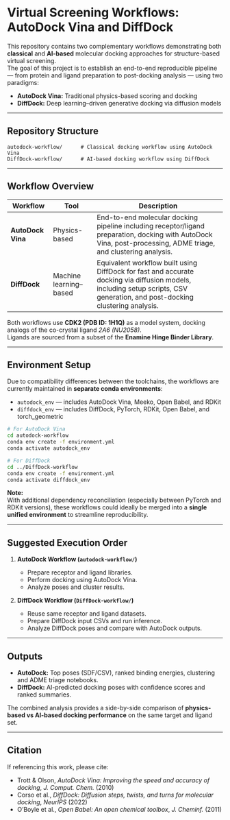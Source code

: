 # Virtual Screening Workflows: AutoDock Vina and DiffDock

This repository contains two complementary workflows demonstrating both **classical** and **AI-based** molecular docking approaches for structure-based virtual screening.  
The goal of this project is to establish an end-to-end reproducible pipeline — from protein and ligand preparation to post-docking analysis — using two paradigms:

- **AutoDock Vina:** Traditional physics-based scoring and docking  
- **DiffDock:** Deep learning–driven generative docking via diffusion models

---

## Repository Structure

```
autodock-workflow/      # Classical docking workflow using AutoDock Vina
DiffDock-workflow/      # AI-based docking workflow using DiffDock
```

---

## Workflow Overview

| Workflow | Tool | Description |
|-----------|------|-------------|
| **AutoDock Vina** | Physics-based | End-to-end molecular docking pipeline including receptor/ligand preparation, docking with AutoDock Vina, post-processing, ADME triage, and clustering analysis. |
| **DiffDock** | Machine learning–based | Equivalent workflow built using DiffDock for fast and accurate docking via diffusion models, including setup scripts, CSV generation, and post-docking clustering analysis. |

Both workflows use **CDK2 (PDB ID: 1H1Q)** as a model system, docking analogs of the co-crystal ligand *2A6 (NU2058)*.  
Ligands are sourced from a subset of the **Enamine Hinge Binder Library**.

---

## Environment Setup

Due to compatibility differences between the toolchains, the workflows are currently maintained in **separate conda environments**:

- `autodock_env` — includes AutoDock Vina, Meeko, Open Babel, and RDKit  
- `diffdock_env` — includes DiffDock, PyTorch, RDKit, Open Babel, and torch_geometric

```bash
# For AutoDock Vina
cd autodock-workflow
conda env create -f environment.yml
conda activate autodock_env

# For DiffDock
cd ../DiffDock-workflow
conda env create -f environment.yml
conda activate diffdock_env
```

**Note:**  
With additional dependency reconciliation (especially between PyTorch and RDKit versions), these workflows could ideally be merged into a **single unified environment** to streamline reproducibility.

---

## Suggested Execution Order

1. **AutoDock Workflow (`autodock-workflow/`)**
   - Prepare receptor and ligand libraries.
   - Perform docking using AutoDock Vina.
   - Analyze poses and cluster results.

2. **DiffDock Workflow (`DiffDock-workflow/`)**
   - Reuse same receptor and ligand datasets.
   - Prepare DiffDock input CSVs and run inference.
   - Analyze DiffDock poses and compare with AutoDock outputs.

---

## Outputs

- **AutoDock:** Top poses (SDF/CSV), ranked binding energies, clustering and ADME triage notebooks.  
- **DiffDock:** AI-predicted docking poses with confidence scores and ranked summaries.  

The combined analysis provides a side-by-side comparison of **physics-based vs AI-based docking performance** on the same target and ligand set.

---

## Citation

If referencing this work, please cite:

- Trott & Olson, *AutoDock Vina: Improving the speed and accuracy of docking*, *J. Comput. Chem.* (2010)  
- Corso et al., *DiffDock: Diffusion steps, twists, and turns for molecular docking*, *NeurIPS* (2022)  
- O’Boyle et al., *Open Babel: An open chemical toolbox*, *J. Cheminf.* (2011)
